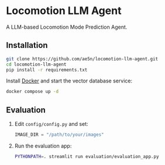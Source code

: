 # Locomotion LLM Agent

A LLM-based Locomotion Mode Prediction Agent.

## Installation

```sh
git clone https://github.com/ae5n/locomotion-llm-agent.git
cd locomotion-llm-agent
pip install -r requirements.txt
```

Install [Docker](https://docs.docker.com/get-docker/) and start the vector database service:

```sh
docker compose up -d
```

## Evaluation

1. Edit `config/config.py` and set:
   ```python
   IMAGE_DIR = "/path/to/your/images"
   ```
2. Run the evaluation app:
   ```sh
   PYTHONPATH=. streamlit run evaluation/evaluation_app.py
   ```